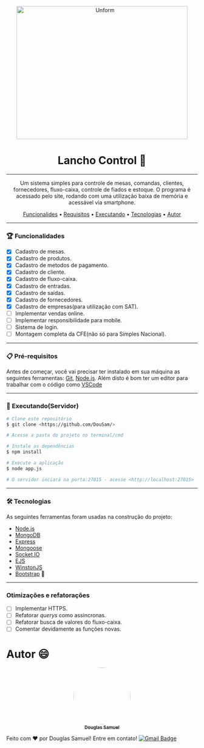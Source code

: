 <p align="center">
  <a href="https://unform.dev">
    <img src="https://cdn.discordapp.com/attachments/453718217773547522/835524460722389053/Lanches.png" height="350" width="450"  alt="Unform" />
  </a>
</p>

<h1 align="center">Lancho Control 🍔</h1>

---

<p align="center">Um sistema simples para controle de mesas, comandas, clientes, fornecedores, fluxo-caixa, controle de fiados e estoque. O programa é acessado pelo site, rodando com uma utilização baixa de memória e acessável via smartphone.</p>

<p align="center">
 <a href="#funcionalidades">Funcionalides</a> • 
 <a href="#pré-requisitos">Requisitos</a> • 
 <a href="#executando(servidor)">Executando</a> • 
 <a href="#tecnologias">Tecnologias</a> • 
 <a href="#autor">Autor</a>
</p>

---

### 🏆 Funcionalidades

- [x] Cadastro de mesas.
- [x] Cadastro de produtos.
- [x] Cadastro de metodos de pagamento.
- [x] Cadastro de cliente.
- [x] Cadastro de fluxo-caixa.
- [x] Cadastro de entradas.
- [x] Cadastro de saídas.
- [x] Cadastro de fornecedores.
- [x] Cadastro de empresas(para utilização com SAT).
- [ ] Implementar vendas online.
- [ ] Implementar responsibilidade para mobile.
- [ ] Sistema de login.
- [ ] Montagem completa da CFE(não só para Simples Nacional).

---

### 📋 Pré-requisitos

Antes de começar, você vai precisar ter instalado em sua máquina as seguintes ferramentas:
[Git](https://git-scm.com), [Node.js](https://nodejs.org/en/). 
Além disto é bom ter um editor para trabalhar com o código como [VSCode](https://code.visualstudio.com/)

---

### 🎲 Executando(Servidor)

```bash
# Clone este repositório
$ git clone <https://github.com/DouSam/>

# Acesse a pasta do projeto no terminal/cmd

# Instale as dependências
$ npm install

# Execute a aplicação
$ node app.js

# O servidor inciará na porta:27015 - acesse <http://localhost:27015>
```

---

### 🛠 Tecnologias

As seguintes ferramentas foram usadas na construção do projeto:

- [Node.js](https://nodejs.org/en/)
- [MongoDB](https://www.mongodb.com/)
- [Express](https://expressjs.com/pt-br/)
- [Mongoose](https://mongoosejs.com/)
- [Socket.IO](https://socket.io/)
- [EJS](https://ejs.co/)
- [WinstonJS](https://github.com/winstonjs/winston)
- [Bootstrap](https://getbootstrap.com/) :blue_heart:

---

### Otimizações e refatorações

- [ ] Implementar HTTPS.
- [ ] Refatorar *querys* como assincronas.
- [ ] Refatorar busca de valores do fluxo-caixa.
- [ ] Comentar devidamente as funções novas.

# Autor 😄

<p align="center">

<a href="https://github.com/DouSam" align="center">
 <img style="border-radius: 60%;" src="https://lh3.googleusercontent.com/o49VhdIK8p4hVv08luql8OyVy9d3Y8McrzVD8PPQ28UU7Gq3eAN-9KPi0zCxMgHh_jY0Ah7qj4sHkQXvEOa408P09QtEkDTSngRrKtDeJlllYuaKDXPH6ww3TUXw2sdHoNSIuwCA1fY=w2400" width="150px;" alt=""/>
 <br />
 <sub><b>Douglas Samuel</b></sub></a>

Feito com ❤️ por Douglas Samuel! Entre em contato!
[![Gmail Badge](https://img.shields.io/badge/-douglassam007@gmail.com-c14438?style=flat-square&logo=Gmail&logoColor=white&link=mailto:douglassam007@gmail.com)](mailto:douglassam007@gmail.com)
</p>
